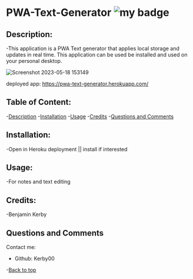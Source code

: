 # PWA-Text-Generator      ![my badge](https://badgen.net/badge/liscense/None/blue)

## Description:
-This application is a PWA Text generator that applies local storage and updates in real time. This application can be used be installed and used on your personal desktop.

![Screenshot 2023-05-18 153149](https://github.com/Kerby00/PWA-Text-Editor/assets/119148777/adff07b2-f92e-4145-ad96-fa9d867025f9)

deployed app: https://pwa-text-generator.herokuapp.com/

## Table of Content:
-[Description](#description)
-[Installation](#installation)
-[Usage](#usage)
-[Credits](#credits)
-[Questions and Comments](#questions-and-comments)
## Installation:
-Open in Heroku deployment || install if interested

## Usage:
-For notes and text editing 

## Credits:
-Benjamin Kerby

## Questions and Comments
Contact me:
- Github:  Kerby00

-[Back to top](# )
